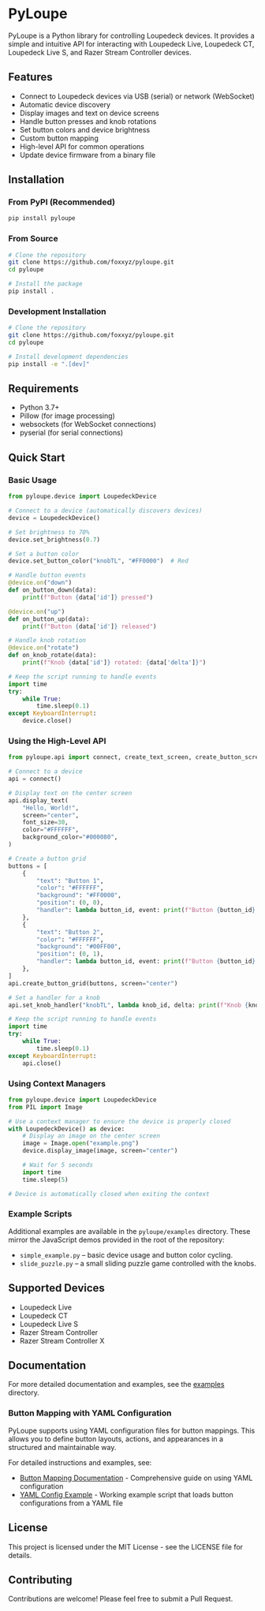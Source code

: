 # PyLoupe

PyLoupe is a Python library for controlling Loupedeck devices. It provides a simple and intuitive API for interacting with Loupedeck Live, Loupedeck CT, Loupedeck Live S, and Razer Stream Controller devices.

## Features

- Connect to Loupedeck devices via USB (serial) or network (WebSocket)
- Automatic device discovery
- Display images and text on device screens
- Handle button presses and knob rotations
- Set button colors and device brightness
- Custom button mapping
- High-level API for common operations
- Update device firmware from a binary file

## Installation

### From PyPI (Recommended)

```bash
pip install pyloupe
```

### From Source

```bash
# Clone the repository
git clone https://github.com/foxxyz/pyloupe.git
cd pyloupe

# Install the package
pip install .
```

### Development Installation

```bash
# Clone the repository
git clone https://github.com/foxxyz/pyloupe.git
cd pyloupe

# Install development dependencies
pip install -e ".[dev]"
```

## Requirements

- Python 3.7+
- Pillow (for image processing)
- websockets (for WebSocket connections)
- pyserial (for serial connections)

## Quick Start

### Basic Usage

```python
from pyloupe.device import LoupedeckDevice

# Connect to a device (automatically discovers devices)
device = LoupedeckDevice()

# Set brightness to 70%
device.set_brightness(0.7)

# Set a button color
device.set_button_color("knobTL", "#FF0000")  # Red

# Handle button events
@device.on("down")
def on_button_down(data):
    print(f"Button {data['id']} pressed")

@device.on("up")
def on_button_up(data):
    print(f"Button {data['id']} released")

# Handle knob rotation
@device.on("rotate")
def on_knob_rotate(data):
    print(f"Knob {data['id']} rotated: {data['delta']}")

# Keep the script running to handle events
import time
try:
    while True:
        time.sleep(0.1)
except KeyboardInterrupt:
    device.close()
```

### Using the High-Level API

```python
from pyloupe.api import connect, create_text_screen, create_button_screen

# Connect to a device
api = connect()

# Display text on the center screen
api.display_text(
    "Hello, World!",
    screen="center",
    font_size=30,
    color="#FFFFFF",
    background_color="#000080",
)

# Create a button grid
buttons = [
    {
        "text": "Button 1",
        "color": "#FFFFFF",
        "background": "#FF0000",
        "position": (0, 0),
        "handler": lambda button_id, event: print(f"Button {button_id} {event}"),
    },
    {
        "text": "Button 2",
        "color": "#FFFFFF",
        "background": "#00FF00",
        "position": (0, 1),
        "handler": lambda button_id, event: print(f"Button {button_id} {event}"),
    },
]
api.create_button_grid(buttons, screen="center")

# Set a handler for a knob
api.set_knob_handler("knobTL", lambda knob_id, delta: print(f"Knob {knob_id} rotated: {delta}"))

# Keep the script running to handle events
import time
try:
    while True:
        time.sleep(0.1)
except KeyboardInterrupt:
    api.close()
```

### Using Context Managers

```python
from pyloupe.device import LoupedeckDevice
from PIL import Image

# Use a context manager to ensure the device is properly closed
with LoupedeckDevice() as device:
    # Display an image on the center screen
    image = Image.open("example.png")
    device.display_image(image, screen="center")

    # Wait for 5 seconds
    import time
    time.sleep(5)

# Device is automatically closed when exiting the context
```

### Example Scripts

Additional examples are available in the `pyloupe/examples` directory. These
mirror the JavaScript demos provided in the root of the repository:

* `simple_example.py` – basic device usage and button color cycling.
* `slide_puzzle.py` – a small sliding puzzle game controlled with the knobs.

## Supported Devices

- Loupedeck Live
- Loupedeck CT
- Loupedeck Live S
- Razer Stream Controller
- Razer Stream Controller X

## Documentation

For more detailed documentation and examples, see the [examples](examples/) directory.

### Button Mapping with YAML Configuration

PyLoupe supports using YAML configuration files for button mappings. This allows you to define button layouts, actions, and appearances in a structured and maintainable way.

For detailed instructions and examples, see:
- [Button Mapping Documentation](docs/button_mapping.md) - Comprehensive guide on using YAML configuration
- [YAML Config Example](examples/yaml_config_example.py) - Working example script that loads button configurations from a YAML file

## License

This project is licensed under the MIT License - see the LICENSE file for details.

## Contributing

Contributions are welcome! Please feel free to submit a Pull Request.
